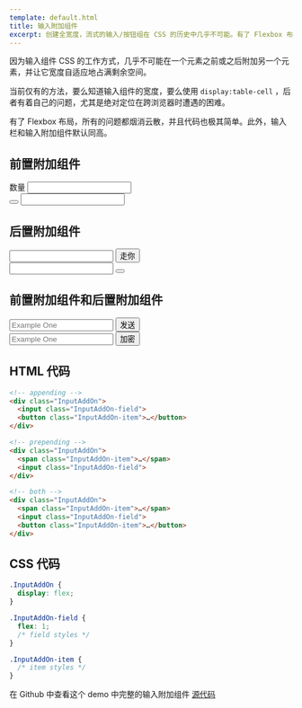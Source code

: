 ```yaml
---
template: default.html
title: 输入附加组件
excerpt: 创建全宽度，流式的输入/按钮组在 CSS 的历史中几乎不可能。有了 Flexbox 布局，一切将会变得更简单。
---
```


因为输入组件 CSS 的工作方式，几乎不可能在一个元素之前或之后附加另一个元素，并让它宽度自适应地占满剩余空间。
<!-- Because of the way input sizing works in CSS, it's almost impossible to append or prepend another element to it and have the input field behave fluidly and take up the remaining space. -->

当前仅有的方法，要么知道输入组件的宽度，要么使用 `display:table-cell` ，后者有着自己的问题，尤其是绝对定位在跨浏览器时遭遇的困难。
<!-- The only existing way to do this is to either know the exact width of the input, or to use something like `display:table-cell`, which has its own set of problems, most notably the difficulty with positioning anything absolutely inside of the add-on in certain browsers. -->

有了 Flexbox 布局，所有的问题都烟消云散，并且代码也极其简单。此外，输入栏和输入附加组件默认同高。
<!-- With Flexbox, all these problems go away, and the code is trivially simple. In addition, you get the input field and the input add-on to be the same height for free. -->

<div class="Grid Grid--guttersLg Grid--full med-Grid--fit">
  <div class="Grid-cell">
    <h2>前置附加组件</h2>
    <div class="InputAddOn">
      <span class="InputAddOn-item">数量</span>
      <input class="InputAddOn-field">
    </div>
    <div class="InputAddOn">
      <button class="InputAddOn-item"><span class="icon icon-search"></span></button>
      <input class="InputAddOn-field">
    </div>
  </div>
  <div class="Grid-cell">
    <h2>后置附加组件</h2>
    <div class="InputAddOn">
      <input class="InputAddOn-field">
      <button class="InputAddOn-item">走你</button>
    </div>
    <div class="InputAddOn">
      <input class="InputAddOn-field">
      <button class="InputAddOn-item"><span class="icon icon-star"></span></button>
    </div>
  </div>
</div>

## 前置附加组件和后置附加组件
<!-- ## Appended and Prepended Add-ons -->

<div class="Grid Grid--guttersLg Grid--full med-Grid--fit">
  <div class="Grid-cell">
    <div class="InputAddOn">
      <span class="InputAddOn-item"><span class="icon icon-envelope"></span></span>
      <input class="InputAddOn-field" placeholder="Example One">
      <button class="InputAddOn-item">发送</button>
    </div>
  </div>
  <div class="Grid-cell">
    <div class="InputAddOn">
      <span class="InputAddOn-item"><span class="icon icon-lock"></span></span>
      <input class="InputAddOn-field" placeholder="Example One">
      <button class="InputAddOn-item">加密</button>
    </div>
  </div>
</div>

## HTML 代码
<!-- ## The HTML -->

```html
<!-- appending -->
<div class="InputAddOn">
  <input class="InputAddOn-field">
  <button class="InputAddOn-item">…</button>
</div>

<!-- prepending -->
<div class="InputAddOn">
  <span class="InputAddOn-item">…</span>
  <input class="InputAddOn-field">
</div>

<!-- both -->
<div class="InputAddOn">
  <span class="InputAddOn-item">…</span>
  <input class="InputAddOn-field">
  <button class="InputAddOn-item">…</button>
</div>
```

## CSS 代码
<!-- ## The CSS -->

```css
.InputAddOn {
  display: flex;
}

.InputAddOn-field {
  flex: 1;
  /* field styles */
}

.InputAddOn-item {
  /* item styles */
}

```

在 Github 中查看这个 demo 中完整的输入附加组件 [源代码](https://github.com/philipwalton/solved-by-flexbox/blob/master/assets/css/components/input-add-on.css)
<!-- View the full [source](https://github.com/philipwalton/solved-by-flexbox/blob/master/assets/css/components/input-add-on.css) for the `InputAddOn` component used in this demo on Github. -->
